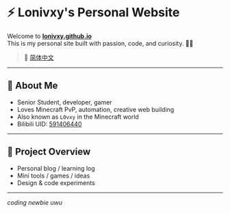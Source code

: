 # ⚡ Lonivxy's Personal Website

Welcome to **[lonivxy.github.io](https://lonivxy.github.io/)**  
This is my personal site built with passion, code, and curiosity. 🧠✨

> 📖 [简体中文](./README_zh_CN.md)

---

## 👤 About Me

- Senior Student, developer, gamer
- Loves Minecraft PvP, automation, creative web building
- Also known as `L0vxy` in the Minecraft world
- Bilibili UID: [591406440](https://space.bilibili.com/591406440)

---

## 🚀 Project Overview

- Personal blog / learning log
- Mini tools / games / ideas
- Design & code experiments

---

*coding newbie uwu*
